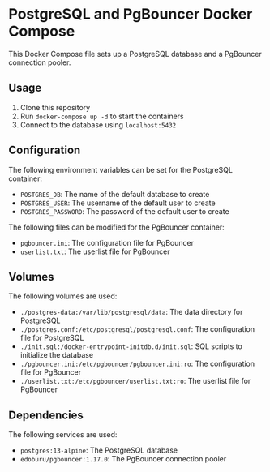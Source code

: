 # PostgreSQL and PgBouncer Docker Compose

This Docker Compose file sets up a PostgreSQL database and a PgBouncer connection pooler. 

## Usage

1. Clone this repository
2. Run `docker-compose up -d` to start the containers
3. Connect to the database using `localhost:5432`

## Configuration

The following environment variables can be set for the PostgreSQL container:

- `POSTGRES_DB`: The name of the default database to create
- `POSTGRES_USER`: The username of the default user to create
- `POSTGRES_PASSWORD`: The password of the default user to create

The following files can be modified for the PgBouncer container:

- `pgbouncer.ini`: The configuration file for PgBouncer
- `userlist.txt`: The userlist file for PgBouncer

## Volumes

The following volumes are used:

- `./postgres-data:/var/lib/postgresql/data`: The data directory for PostgreSQL
- `./postgres.conf:/etc/postgresql/postgresql.conf`: The configuration file for PostgreSQL
- `./init.sql:/docker-entrypoint-initdb.d/init.sql`: SQL scripts to initialize the database
- `./pgbouncer.ini:/etc/pgbouncer/pgbouncer.ini:ro`: The configuration file for PgBouncer
- `./userlist.txt:/etc/pgbouncer/userlist.txt:ro`: The userlist file for PgBouncer

## Dependencies

The following services are used:

- `postgres:13-alpine`: The PostgreSQL database
- `edoburu/pgbouncer:1.17.0`: The PgBouncer connection pooler